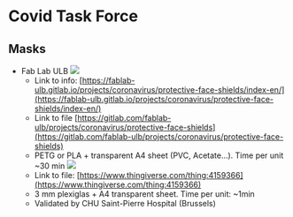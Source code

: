 # Covid Task Force
## Masks
* Fab Lab ULB
![](https://fablab-ulb.gitlab.io/projects/coronavirus/protective-face-shields/images/P1-summary.jpeg)
  * Link to info: [https://fablab-ulb.gitlab.io/projects/coronavirus/protective-face-shields/index-en/](https://fablab-ulb.gitlab.io/projects/coronavirus/protective-face-shields/index-en/)
  * Link to file [https://gitlab.com/fablab-ulb/projects/coronavirus/protective-face-shields](https://gitlab.com/fablab-ulb/projects/coronavirus/protective-face-shields)
  * PETG or PLA + transparent A4 sheet (PVC, Acetate...). Time per unit ~30 min
![](https://fablab-ulb.gitlab.io/projects/coronavirus/protective-face-shields/images/P2-summary.jpeg)
  * Link to file: [https://www.thingiverse.com/thing:4159366](https://www.thingiverse.com/thing:4159366)
  * 3 mm plexiglas + A4 transparent sheet. Time per unit: ~1min
  * Validated by CHU Saint-Pierre Hospital (Brussels)
  


